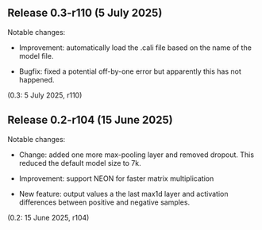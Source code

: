 Release 0.3-r110 (5 July 2025)
------------------------------

Notable changes:

 * Improvement: automatically load the .cali file based on the name of the
   model file.

 * Bugfix: fixed a potential off-by-one error but apparently this has not
   happened.

(0.3: 5 July 2025, r110)



Release 0.2-r104 (15 June 2025)
-------------------------------

Notable changes:

 * Change: added one more max-pooling layer and removed dropout. This reduced
   the default model size to 7k.

 * Improvement: support NEON for faster matrix multiplication

 * New feature: output values a the last max1d layer and activation differences
   between positive and negative samples.

(0.2: 15 June 2025, r104)
